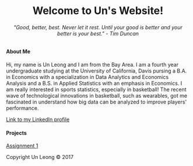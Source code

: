 
<html>
<body>

<body style="background-color:lemon chiffon;"/>

<h1 style="text-align:center;">Welcome to Un's Website!</h1>


<h6 style="text-align:center;"> "Good, better, best. Never let it rest. Until your good is better and your better is your best." - Tim Duncan</h6>

<h4>About Me </h4>

<p>Hi, my name is Un Leong and I am from the Bay Area. I am a fourth year undergraduate studying at the University of California, Davis pursing a B.A. in Economics with a specialization in Data Analytics and Economics Analysis and a B.S. in Applied Statistics with an emphasis in Economics. I am really interested in sports statistics, especially in basketball! The recent wave of technological innovations in basketball, such as wearables, got me fascinated in understand how big data can be analyzed to improve players' performance. </p>

<a href="https://www.linkedin.com/in/un-leong-213875117">Link to my LinkedIn profile</a>

<h4> Projects </h4>

<a href = "https://github.com/uuleong/uuleong.github.io/blob/master/assignment1.ipynb"> Assignment 1</a>

<footer class="site-footer &nbsp; ">Copyright Un Leong &copy; 2017</footer>

</body>
</html>

